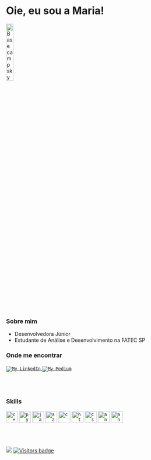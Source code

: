 

# Oie, eu sou a Maria! 
<img width="20%" src="https://tenor.com/view/coreaninha-svlucas-linda-fofa-coreaninha1801-gif-19159823.gif" alt="Basecamp sky" />
   
   

   
   ### Sobre mim

- Desenvolvedora Júnior
- Estudante de Análise e Desenvolvimento na FATEC SP

### Onde me encontrar

<a href="https://www.linkedin.com/in/maria-victor/">
  <code><img alt="My LinkedIn" src="https://img.shields.io/badge/LinkedIn-0077B5?style=for-the-badge&logo=linkedin&logoColor=white" /></code>
</a>

<a href="https://medium.com/@maria.victor320/">
  <code><img alt="My Medium" src="https://img.shields.io/badge/Medium-12100E?style=for-the-badge&logo=medium&logoColor=white" /></code>
</a>

<br/><br/>

### Skills


<code><img height="32" src="https://img.shields.io/badge/C%23-239120?style=for-the-badge&logo=c-sharp&logoColor=white" alt="c++"/></code>
<code><img height="32" src="https://img.shields.io/badge/Python-14354C?style=for-the-badge&logo=python&logoColor=white" alt="python"/></code>
<code><img height="32" src="https://img.shields.io/badge/Java-ED8B00?style=for-the-badge&logo=java&logoColor=white" alt="java"/></code>
<code><img height="32" src="https://img.shields.io/badge/Microsoft_Azure-0089D6?style=for-the-badge&logo=microsoft-azure&logoColor=white" alt="azure"/></code>
<code><img height="32" src="https://img.shields.io/badge/C-00599C?style=for-the-badge&logo=c&logoColor=white" alt="c"/></code>
<code><img height="32" src="https://img.shields.io/badge/HTML5-E34F26?style=for-the-badge&logo=html5&logoColor=white" alt="html"/></code>
<code><img height="32" src="https://img.shields.io/badge/CSS3-1572B6?style=for-the-badge&logo=css3&logoColor=white" alt="css"/></code>
<code><img height="32" src="https://img.shields.io/badge/Angular-DD0031?style=for-the-badge&logo=angular&logoColor=white" alt="angular"/></code>
<code><img height="32" src="https://img.shields.io/badge/MySQL-00000F?style=for-the-badge&logo=mysql&logoColor=white" alt="angular"/></code>

<br/><br/>




  





  <img src="https://github-readme-stats.vercel.app/api?username=Maryvictor&show_icons=true&theme=blue-green" />
  
  
  <a href="https://badges.pufler.dev">
      <img src="https://badges.pufler.dev/visits/MaryVictor/MaryVictor" alt="Visitors badge" />
   </a>















 
 

